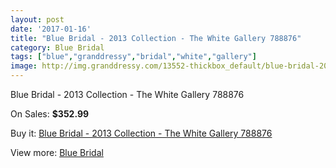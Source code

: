 ```yaml
---
layout: post
date: '2017-01-16'
title: "Blue Bridal - 2013 Collection - The White Gallery 788876"
category: Blue Bridal
tags: ["blue","granddressy","bridal","white","gallery"]
image: http://img.granddressy.com/13552-thickbox_default/blue-bridal-2013-collection-the-white-gallery-788876.jpg
---
```

Blue Bridal - 2013 Collection - The White Gallery 788876

On Sales: **$352.99**
<a href="https://www.granddressy.com/en/blue-bridal/12620-blue-bridal-2013-collection-the-white-gallery-788876.html"><amp-img layout="responsive" width="600" height="600" src="//img.granddressy.com/13552-thickbox_default/blue-bridal-2013-collection-the-white-gallery-788876.jpg" alt="Blue Bridal - 2013 Collection - The White Gallery 788876 0" /></a>

Buy it: [Blue Bridal - 2013 Collection - The White Gallery 788876](https://www.granddressy.com/en/blue-bridal/12620-blue-bridal-2013-collection-the-white-gallery-788876.html "Blue Bridal - 2013 Collection - The White Gallery 788876")

View more: [Blue Bridal](https://www.granddressy.com/en/238-blue-bridal "Blue Bridal")